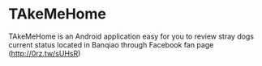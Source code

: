 # TAkeMeHome
TAkeMeHome is an Android application easy for you to review stray dogs current status located in Banqiao through Facebook fan page (http://0rz.tw/sUHsR)
